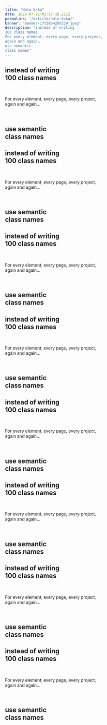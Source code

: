 ```yaml
---
title: "Halo kaka"
date: 2025-07-21T02:17:18.221Z
permalink: "/article/halo-kaka/"
banner: "banner-1753064200339.jpeg"
description: "instead of writing
100 class names
For every element, every page, every project,
again and again…
use semantic
class names"
---
```

<div class="relative h-[300vh]">
<div class="sticky top-[16vh] xl:top-[30vh]">
<h2 class="text-[clamp(2.5rem,6vw,4.5rem)] leading-none font-light">instead of writing<br><span class="text-error"><span class="font-black">100</span>&nbsp;class names</span></h2>
<div class="h-6">&nbsp;</div>
<p class="text-base-content/70 font-title py-4 font-light md:text-2xl">For every element, every page, every project,<br>again and again&hellip;</p>
<div class="h-24">&nbsp;</div>
</div>
</div>
<div class="relative h-screen">
<div class="sticky top-[16vh] xl:top-[30vh]">
<h2 class="text-[clamp(2.5rem,6vw,4.5rem)] leading-none font-light">use&nbsp;<span class="text-success"><span class="font-black">semantic</span><br>class names</span></h2>
<div class="relative h-[300vh]">
<div class="sticky top-[16vh] xl:top-[30vh]">
<h2 class="text-[clamp(2.5rem,6vw,4.5rem)] leading-none font-light">instead of writing<br><span class="text-error"><span class="font-black">100</span>&nbsp;class names</span></h2>
<div class="h-6">&nbsp;</div>
<p class="text-base-content/70 font-title py-4 font-light md:text-2xl">For every element, every page, every project,<br>again and again&hellip;</p>
<div class="h-24">&nbsp;</div>
</div>
</div>
<div class="relative h-screen">
<div class="sticky top-[16vh] xl:top-[30vh]">
<h2 class="text-[clamp(2.5rem,6vw,4.5rem)] leading-none font-light">use&nbsp;<span class="text-success"><span class="font-black">semantic</span><br>class names</span></h2>
<div class="relative h-[300vh]">
<div class="sticky top-[16vh] xl:top-[30vh]">
<h2 class="text-[clamp(2.5rem,6vw,4.5rem)] leading-none font-light">instead of writing<br><span class="text-error"><span class="font-black">100</span>&nbsp;class names</span></h2>
<div class="h-6">&nbsp;</div>
<p class="text-base-content/70 font-title py-4 font-light md:text-2xl">For every element, every page, every project,<br>again and again&hellip;</p>
<div class="h-24">&nbsp;</div>
</div>
</div>
<div class="relative h-screen">
<div class="sticky top-[16vh] xl:top-[30vh]">
<h2 class="text-[clamp(2.5rem,6vw,4.5rem)] leading-none font-light">use&nbsp;<span class="text-success"><span class="font-black">semantic</span><br>class names</span></h2>
<div class="relative h-[300vh]">
<div class="sticky top-[16vh] xl:top-[30vh]">
<h2 class="text-[clamp(2.5rem,6vw,4.5rem)] leading-none font-light">instead of writing<br><span class="text-error"><span class="font-black">100</span>&nbsp;class names</span></h2>
<div class="h-6">&nbsp;</div>
<p class="text-base-content/70 font-title py-4 font-light md:text-2xl">For every element, every page, every project,<br>again and again&hellip;</p>
<div class="h-24">&nbsp;</div>
</div>
</div>
<div class="relative h-screen">
<div class="sticky top-[16vh] xl:top-[30vh]">
<h2 class="text-[clamp(2.5rem,6vw,4.5rem)] leading-none font-light">use&nbsp;<span class="text-success"><span class="font-black">semantic</span><br>class names</span></h2>
<div class="relative h-[300vh]">
<div class="sticky top-[16vh] xl:top-[30vh]">
<h2 class="text-[clamp(2.5rem,6vw,4.5rem)] leading-none font-light">instead of writing<br><span class="text-error"><span class="font-black">100</span>&nbsp;class names</span></h2>
<div class="h-6">&nbsp;</div>
<p class="text-base-content/70 font-title py-4 font-light md:text-2xl">For every element, every page, every project,<br>again and again&hellip;</p>
<div class="h-24">&nbsp;</div>
</div>
</div>
<div class="relative h-screen">
<div class="sticky top-[16vh] xl:top-[30vh]">
<h2 class="text-[clamp(2.5rem,6vw,4.5rem)] leading-none font-light">use&nbsp;<span class="text-success"><span class="font-black">semantic</span><br>class names</span></h2>
<div class="relative h-[300vh]">
<div class="sticky top-[16vh] xl:top-[30vh]">
<h2 class="text-[clamp(2.5rem,6vw,4.5rem)] leading-none font-light">instead of writing<br><span class="text-error"><span class="font-black">100</span>&nbsp;class names</span></h2>
<div class="h-6">&nbsp;</div>
<p class="text-base-content/70 font-title py-4 font-light md:text-2xl">For every element, every page, every project,<br>again and again&hellip;</p>
<div class="h-24">&nbsp;</div>
</div>
</div>
<div class="relative h-screen">
<div class="sticky top-[16vh] xl:top-[30vh]">
<h2 class="text-[clamp(2.5rem,6vw,4.5rem)] leading-none font-light">use&nbsp;<span class="text-success"><span class="font-black">semantic</span><br>class names</span></h2>
<div class="relative h-[300vh]">
<div class="sticky top-[16vh] xl:top-[30vh]">
<h2 class="text-[clamp(2.5rem,6vw,4.5rem)] leading-none font-light">instead of writing<br><span class="text-error"><span class="font-black">100</span>&nbsp;class names</span></h2>
<div class="h-6">&nbsp;</div>
<p class="text-base-content/70 font-title py-4 font-light md:text-2xl">For every element, every page, every project,<br>again and again&hellip;</p>
<div class="h-24">&nbsp;</div>
</div>
</div>
<div class="relative h-screen">
<div class="sticky top-[16vh] xl:top-[30vh]">
<h2 class="text-[clamp(2.5rem,6vw,4.5rem)] leading-none font-light">use&nbsp;<span class="text-success"><span class="font-black">semantic</span><br>class names</span></h2>
<div class="relative h-[300vh]">
<div class="sticky top-[16vh] xl:top-[30vh]">
<h2 class="text-[clamp(2.5rem,6vw,4.5rem)] leading-none font-light">instead of writing<br><span class="text-error"><span class="font-black">100</span>&nbsp;class names</span></h2>
<div class="h-6">&nbsp;</div>
<p class="text-base-content/70 font-title py-4 font-light md:text-2xl">For every element, every page, every project,<br>again and again&hellip;</p>
<div class="h-24">&nbsp;</div>
</div>
</div>
<div class="relative h-screen">
<div class="sticky top-[16vh] xl:top-[30vh]">
<h2 class="text-[clamp(2.5rem,6vw,4.5rem)] leading-none font-light">use&nbsp;<span class="text-success"><span class="font-black">semantic</span><br>class names</span></h2>
</div>
</div>
</div>
</div>
</div>
</div>
</div>
</div>
</div>
</div>
</div>
</div>
</div>
</div>
</div>
</div>